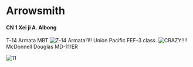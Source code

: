 # Arrowsmith
#### CN 1  **Xei ji  A. Albong**
T-14 Armata MBT
![Z-14 Armata!1!!](https://m.media-amazon.com/images/I/61fyM7Cb+rL.jpg)
Union Pacific FEF-3 class.
![CRAZY!!!!](https://sites.create-cdn.net/siteimages/19/3/4/193478/16/7/4/16741225/1920x1080.jpg?1537950424)
McDonnell Douglas MD-11/ER

![11](https://t.plnspttrs.net/00530/965809_c4e9e8d1ca_280.jpg)
